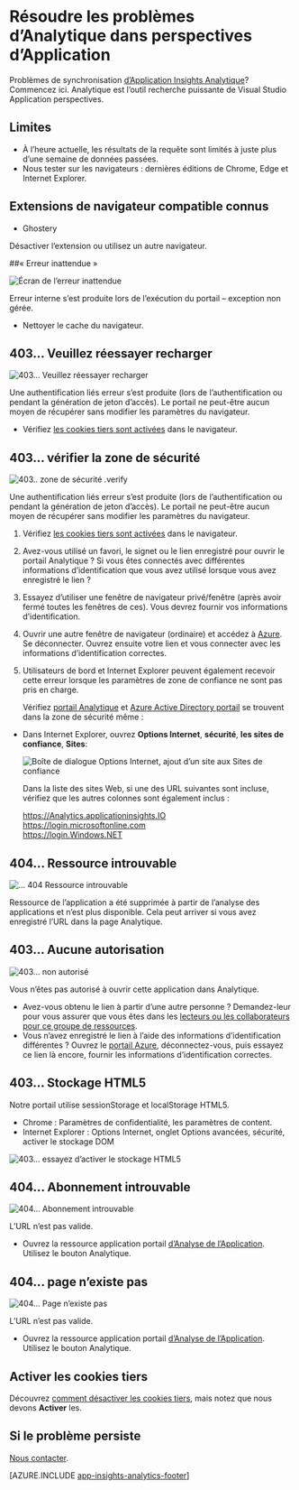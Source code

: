 <properties 
    pageTitle="Résolution des problèmes Analytique - l’outil recherche puissante de perspectives Application | Microsoft Azure" 
    description="Problèmes avec analytique Insights Application ? Commencez ici. " 
    services="application-insights" 
    documentationCenter=""
    authors="alancameronwills" 
    manager="douge"/>

<tags 
    ms.service="application-insights" 
    ms.workload="tbd" 
    ms.tgt_pltfrm="ibiza" 
    ms.devlang="na" 
    ms.topic="article" 
    ms.date="07/11/2016" 
    ms.author="awills"/>


# <a name="troubleshoot-analytics-in-application-insights"></a>Résoudre les problèmes d’Analytique dans perspectives d’Application


Problèmes de synchronisation [d’Application Insights Analytique](app-insights-analytics.md)? Commencez ici. Analytique est l’outil recherche puissante de Visual Studio Application perspectives.



## <a name="limits"></a>Limites

* À l’heure actuelle, les résultats de la requête sont limités à juste plus d’une semaine de données passées.
* Nous tester sur les navigateurs : dernières éditions de Chrome, Edge et Internet Explorer.


## <a name="known-incompatible-browser-extensions"></a>Extensions de navigateur compatible connus

* Ghostery

Désactiver l’extension ou utilisez un autre navigateur.


##<a name="e-a"></a>« Erreur inattendue »

![Écran de l’erreur inattendue](./media/app-insights-analytics-troubleshooting/010.png)

Erreur interne s’est produite lors de l’exécution du portail – exception non gérée.

* Nettoyer le cache du navigateur. 

## <a name="e-b"></a>403... Veuillez réessayer recharger

![403... Veuillez réessayer recharger](./media/app-insights-analytics-troubleshooting/020.png)

Une authentification liés erreur s’est produite (lors de l’authentification ou pendant la génération de jeton d’accès). Le portail ne peut-être aucun moyen de récupérer sans modifier les paramètres du navigateur.

* Vérifiez [les cookies tiers sont activées](#cookies) dans le navigateur. 


## <a name="authentication"></a>403... vérifier la zone de sécurité

![403.. zone de sécurité .verify](./media/app-insights-analytics-troubleshooting/030.png)

Une authentification liés erreur s’est produite (lors de l’authentification ou pendant la génération de jeton d’accès). Le portail ne peut-être aucun moyen de récupérer sans modifier les paramètres du navigateur.

1. Vérifiez [les cookies tiers sont activées](#cookies) dans le navigateur. 

2. Avez-vous utilisé un favori, le signet ou le lien enregistré pour ouvrir le portail Analytique ? Si vous êtes connectés avec différentes informations d’identification que vous avez utilisé lorsque vous avez enregistré le lien ?

2. Essayez d’utiliser une fenêtre de navigateur privé/fenêtre (après avoir fermé toutes les fenêtres de ces). Vous devrez fournir vos informations d’identification. 

2. Ouvrir une autre fenêtre de navigateur (ordinaire) et accédez à [Azure](https://portal.azure.com). Se déconnecter. Ouvrez ensuite votre lien et vous connecter avec les informations d’identification correctes.

2. Utilisateurs de bord et Internet Explorer peuvent également recevoir cette erreur lorsque les paramètres de zone de confiance ne sont pas pris en charge.

    Vérifiez [portail Analytique](https://analytics.applicationinsights.io) et [Azure Active Directory portail](https://portal.azure.com) se trouvent dans la zone de sécurité même :

 * Dans Internet Explorer, ouvrez **Options Internet**, **sécurité**, **les sites de confiance**, **Sites**:

    ![Boîte de dialogue Options Internet, ajout d’un site aux Sites de confiance](./media/app-insights-analytics-troubleshooting/033.png)

    Dans la liste des sites Web, si une des URL suivantes sont incluse, vérifiez que les autres colonnes sont également inclus :

    https://Analytics.applicationinsights.IO<br/>
   https://login.microsoftonline.com<br/>
   https://login.Windows.NET


## <a name="e-d"></a>404... Ressource introuvable

![... 404 Ressource introuvable](./media/app-insights-analytics-troubleshooting/040.png)

Ressource de l’application a été supprimée à partir de l’analyse des applications et n’est plus disponible. Cela peut arriver si vous avez enregistré l’URL dans la page Analytique.


## <a name="e-e"></a>403... Aucune autorisation

![403... non autorisé](./media/app-insights-analytics-troubleshooting/050.png)

Vous n’êtes pas autorisé à ouvrir cette application dans Analytique.

* Avez-vous obtenu le lien à partir d’une autre personne ? Demandez-leur pour vous assurer que vous êtes dans les [lecteurs ou les collaborateurs pour ce groupe de ressources](app-insights-resources-roles-access-control.md).
* Vous n’avez enregistré le lien à l’aide des informations d’identification différentes ? Ouvrez le [portail Azure](https://portal.azure.com), déconnectez-vous, puis essayez ce lien là encore, fournir les informations d’identification correctes.

## <a name="html-storage"></a>403... Stockage HTML5

Notre portail utilise sessionStorage et localStorage HTML5.

* Chrome : Paramètres de confidentialité, les paramètres de content.
* Internet Explorer : Options Internet, onglet Options avancées, sécurité, activer le stockage DOM


![403... essayez d’activer le stockage HTML5](./media/app-insights-analytics-troubleshooting/060.png)

## <a name="e-g"></a>404... Abonnement introuvable


![404... Abonnement introuvable](./media/app-insights-analytics-troubleshooting/070.png)

L’URL n’est pas valide. 

* Ouvrez la ressource application portail [d’Analyse de l’Application](https://portal.azure.com). Utilisez le bouton Analytique.

## <a name="e-h"></a>404... page n’existe pas

![404... Page n’existe pas](./media/app-insights-analytics-troubleshooting/080.png)

L’URL n’est pas valide.

* Ouvrez la ressource application portail [d’Analyse de l’Application](https://portal.azure.com). Utilisez le bouton Analytique.

## <a name="cookies"></a>Activer les cookies tiers

  Découvrez [comment désactiver les cookies tiers](http://www.digitalcitizen.life/how-disable-third-party-cookies-all-major-browsers), mais notez que nous devons **Activer** les.

## <a name="e-x"></a>Si le problème persiste    

[Nous contacter](app-insights-get-dev-support.md).
 
[AZURE.INCLUDE [app-insights-analytics-footer](../../includes/app-insights-analytics-footer.md)]

